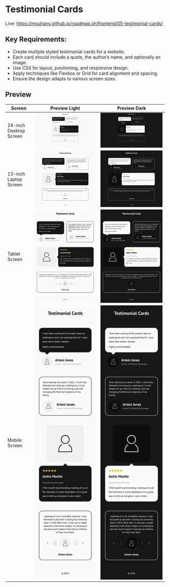 # Testimonial Cards

Live: https://mouhany.github.io/roadmap.sh/frontend/05-testimonial-cards/

## Key Requirements:

- Create multiple styled testimonial cards for a website.
- Each card should include a quote, the author’s name, and optionally an image.
- Use CSS for layout, positioning, and responsive design.
- Apply techniques like Flexbox or Grid for card alignment and spacing.
- Ensure the design adapts to various screen sizes.

## Preview

| Screen                 | Preview Light                                   | Preview Dark                                  |
| ---------------------- | ----------------------------------------------- | --------------------------------------------- |
| 24-inch Desktop Screen | ![Desktop Light](./preview/05-light-desktop.png) | ![Desktop Dark](./preview/05-dark-desktop.png) |
| 13-inch Laptop Screen  | ![Laptop Light](./preview/05-light-laptop.png)   | ![Laptop Dark](./preview/05-dark-laptop.png)   |
| Tablet Screen          | ![Tablet Light](./preview/05-light-tablet.png)   | ![Tablet Dark](./preview/05-dark-tablet.png)   |
| Mobile Screen          | ![Mobile Light](./preview/05-light-mobile.png)   | ![Mobile Dark](./preview/05-dark-mobile.png)   |
